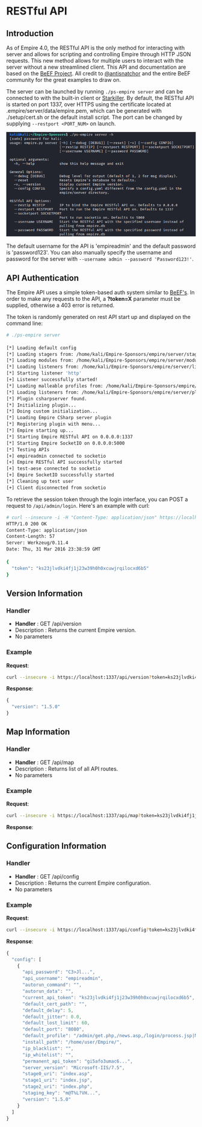 # RESTful API

## Introduction

As of Empire 4.0, the RESTful API is the only method for interacting with server and allows for scripting and controlling Empire through HTTP JSON requests. This new method allows for multiple users to interact with the server without a new streamlined client. This API and documentation are based on the [BeEF Project](https://github.com/beefproject/beef/wiki/BeEF-RESTful-API). All credit to [@antisnatchor](https://github.com/antisnatchor) and the entire BeEF community for the great examples to draw on.

The server can be launched by running `./ps-empire server` and can be connected to with the built-in client or [Starkiller](https://github.com/BC-SECURITY/Starkiller). By default, the RESTful API is started on port 1337, over HTTPS using the certificate located at .empire/server/data/empire.pem, which can be generated with ./setup/cert.sh or the default install script. The port can be changed by supplying `--restport <PORT_NUM>` on launch.

![](../.gitbook/assets/image%20%281%29.png)

The default username for the API is 'empireadmin' and the default password is 'password123'. You can also manually specify the username and password for the server with `--username admin --password 'Password123!'`.

## API Authentication

The Empire API uses a simple token-based auth system similar to [BeEF's](https://github.com/beefproject/beef/wiki/BeEF-RESTful-API#authentication). In order to make any requests to the API, a **?token=X** parameter must be supplied, otherwise a 403 error is returned.

The token is randomly generated on rest API start up and displayed on the command line:

```bash
# ./ps-empire server

[*] Loading default config
[*] Loading stagers from: /home/kali/Empire-Sponsors/empire/server/stagers/
[*] Loading modules from: /home/kali/Empire-Sponsors/empire/server/modules/
[*] Loading listeners from: /home/kali/Empire-Sponsors/empire/server/listeners/
[*] Starting listener 'http'
[+] Listener successfully started!
[*] Loading malleable profiles from: /home/kali/Empire-Sponsors/empire/server/data/profiles
[*] Loading listeners from: /home/kali/Empire-Sponsors/empire/server/plugins
[*] Plugin csharpserver found.
[*] Initializing plugin...
[*] Doing custom initialization...
[*] Loading Empire CSharp server plugin
[*] Registering plugin with menu...
[*] Empire starting up...
[*] Starting Empire RESTful API on 0.0.0.0:1337
[*] Starting Empire SocketIO on 0.0.0.0:5000
[*] Testing APIs
[+] empireadmin connected to socketio
[+] Empire RESTful API successfully started
[+] test-aese connected to socketio
[+] Empire SocketIO successfully started
[*] Cleaning up test user
[+] Client disconnected from socketio
```

To retrieve the session token through the login interface, you can POST a request to `/api/admin/login`. Here's an example with curl:

```bash
# curl --insecure -i -H "Content-Type: application/json" https://localhost:1337/api/admin/login -X POST -d '{"username":"empireadmin", "password":"Password123!"}'
HTTP/1.0 200 OK
Content-Type: application/json
Content-Length: 57
Server: Werkzeug/0.11.4
Date: Thu, 31 Mar 2016 23:38:59 GMT

{
  "token": "ks23jlvdki4fj1j23w39h0h0xcuwjrqilocxd6b5"
}
```

## Version Information

### Handler

* **Handler** : GET /api/version
* Description : Returns the current Empire version.
* No parameters

### Example

**Request**:

```bash
curl --insecure -i https://localhost:1337/api/version?token=ks23jlvdki4fj1j23w39h0h0xcuwjrqilocxd6b5
```

**Response**:

```javascript
{
  "version": "1.5.0"
}
```

## Map Information

### Handler

* **Handler** : GET /api/map
* Description : Returns list of all API routes.
* No parameters

### Example

**Request**:

```bash
curl --insecure -i https://localhost:1337/api/map?token=ks23jlvdki4fj1j23w39h0h0xcuwjrqilocxd6b5
```

**Response**:

## Configuration Information

### Handler

* **Handler** : GET /api/config
* Description : Returns the current Empire configuration.
* No parameters

### Example

**Request**:

```bash
curl --insecure -i https://localhost:1337/api/config?token=ks23jlvdki4fj1j23w39h0h0xcuwjrqilocxd6b5
```

**Response**:

```javascript
{
  "config": [
    {
      "api_password": "C3>Jl...",
      "api_username": "empireadmin",
      "autorun_command": "",
      "autorun_data": "",
      "current_api_token": "ks23jlvdki4fj1j23w39h0h0xcuwjrqilocxd6b5",
      "default_cert_path": "",
      "default_delay": 5,
      "default_jitter": 0.0,
      "default_lost_limit": 60,
      "default_port": "8080",
      "default_profile": "/admin/get.php,/news.asp,/login/process.jsp|Mozilla/5.0 (Windows NT 6.1; WOW64; Trident/7.0; rv:11.0) like Gecko",
      "install_path": "/home/user/Empire/",
      "ip_blacklist": "",
      "ip_whitelist": "",
      "permanent_api_token": "gi5afo3umac6...",
      "server_version": "Microsoft-IIS/7.5",
      "stage0_uri": "index.asp",
      "stage1_uri": "index.jsp",
      "stage2_uri": "index.php",
      "staging_key": "m@T%L?VH...",
      "version": "1.5.0"
    }
  ]
}
```

